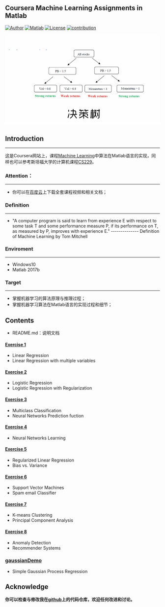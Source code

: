 ## Coursera Machine Learning Assignments in Matlab
[![Author](https://img.shields.io/badge/author-SHIMengjie-red.svg)](https://github.com/SHIMengjie/Machine-Learning-Andrew-Ng-Matlab) 
[![Matlab](https://img.shields.io/badge/Matlab-2017b-green.svg)]() 
[![License](https://img.shields.io/github/license/mashape/apistatus.svg)]() 
[![contribution](https://img.shields.io/badge/contribution-welcome-brightgreen.svg)]()

![title-image](title_image.gif)

## Introduction
---
这是Coursera网站上，课程[Machine Learning](https://www.coursera.org/learn/machine-learning)中算法在Matlab语言的实现，同样也可以参考斯坦福大学的计算机课程[CS229](http://open.163.com/special/opencourse/machinelearning.html)。

### Attention：
---
* 你可以在[百度云](https://pan.baidu.com/s/1qZlQFoS)上下载全套课程视频和相关文档；

### Definition
---
* "A computer program is said to learn from experience E with respect to some task 
T and some performance measure P, if its performance on T, as measured by P, improves with experience E." 
-------------- Definition of Machine Learning by Tom Mitchell

### Enviroment
---
* Windows10
* Matlab 2017b

### Target
---
* 掌握机器学习的算法原理与推理过程；
* 掌握机器学习算法在Matlab语言的实现过程和细节；

## Contents
- README.md：说明文档
#### [Exercise 1](https://github.com/SHIMengjie/Machine-Learning-Andrew-Ng-Matlab/tree/master/exercise-1)
* Linear Regression
* Linear Regression with multiple variables
#### [Exercise 2](https://github.com/SHIMengjie/Machine-Learning-Andrew-Ng-Matlab/tree/master/exercise-2)
* Logistic Regression
* Logistic Regression with Regularization
#### [Exercise 3](https://github.com/SHIMengjie/Machine-Learning-Andrew-Ng-Matlab/tree/master/exercise-3)
* Multiclass Classification
* Neural Networks Prediction fuction
#### [Exercise 4](https://github.com/SHIMengjie/Machine-Learning-Andrew-Ng-Matlab/tree/master/exercise-4)
* Neural Networks Learning
#### [Exercise 5](https://github.com/SHIMengjie/Machine-Learning-Andrew-Ng-Matlab/tree/master/exercise-5)
* Regularized Linear Regression
* Bias vs. Variance
#### [Exercise 6](https://github.com/SHIMengjie/Machine-Learning-Andrew-Ng-Matlab/tree/master/exercise-6)
* Support Vector Machines
* Spam email Classifier
#### [Exercise 7](https://github.com/SHIMengjie/Machine-Learning-Andrew-Ng-Matlab/tree/master/exercise-7)
* K-means Clustering
* Principal Component Analysis
#### [Exercise 8](https://github.com/SHIMengjie/Machine-Learning-Andrew-Ng-Matlab/tree/master/exercise-8)
* Anomaly Detection
* Recommender Systems
### [gaussianDemo](https://github.com/SHIMengjie/Machine-Learning-Andrew-Ng-Matlab/tree/master/gaussianDemo)
* Simple Gaussian Process Regression

## Acknowledge

<b>你可以检查与修改我在[github](https://github.com/SHIMengjie/Machine-Learning-Andrew-Ng-Matlab)上的代码仓库，欢迎任何改进和讨论。</b>
